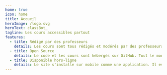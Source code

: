 ```yaml
---
home: true
icon: home
title: Accueil
heroImage: /logo.svg
heroText: classBot_
tagline: Les cours accessibles partout
features:
  - title: Rédigé par des professeurs
    details: Les cours sont tous rédigés et modérés par des professeurs, ce qui vous assure une confiance dans les contenus.
  - title: Open Source
    details: Le code et les cours sont hébergés sur GitHub. Tout le monde peut soumettre des modifications, qui seront soigneusement relues par les professeurs.
  - title: Disponible hors-ligne
    details: Le site s'installe sur mobile comme une application. Il est accessible partout, même sans connexion internet.
---
```

